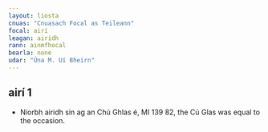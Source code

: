 ```yaml
---
layout: liosta
cnuas: "Cnuasach Focal as Teileann"
focal: airí
leagan: airidh
rann: ainmfhocal
bearla: none
udar: "Úna M. Uí Bheirn"
---
```


## airí 1 

* Níorbh airidh sin ag an Chú Ghlas é, MI 139
82, the Cú Glas was equal to the occasion.

